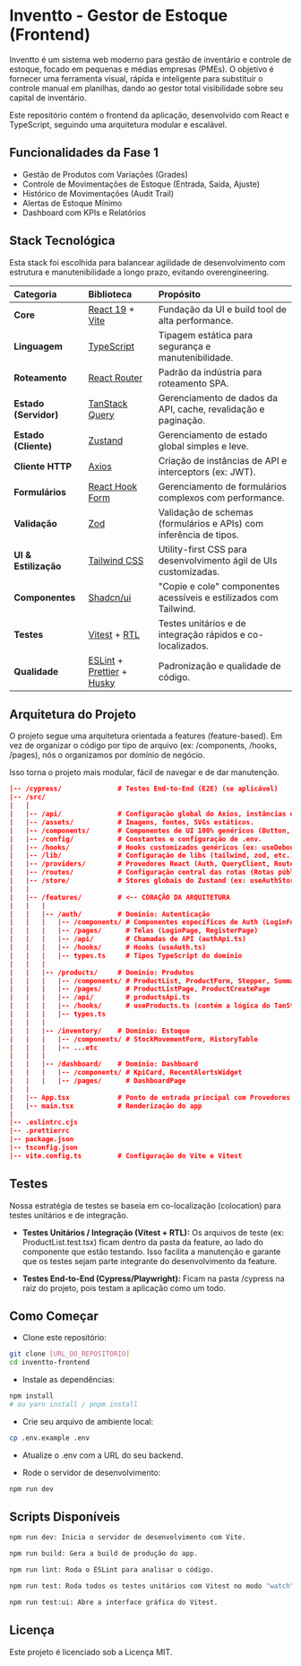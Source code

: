 # Inventto - Gestor de Estoque (Frontend)

Inventto é um sistema web moderno para gestão de inventário e controle de estoque, focado em pequenas e médias empresas (PMEs). O objetivo é fornecer uma ferramenta visual, rápida e inteligente para substituir o controle manual em planilhas, dando ao gestor total visibilidade sobre seu capital de inventário.

Este repositório contém o frontend da aplicação, desenvolvido com React e TypeScript, seguindo uma arquitetura modular e escalável.

## Funcionalidades da Fase 1

- Gestão de Produtos com Variações (Grades)
- Controle de Movimentações de Estoque (Entrada, Saída, Ajuste)
- Histórico de Movimentações (Audit Trail)
- Alertas de Estoque Mínimo
- Dashboard com KPIs e Relatórios

## Stack Tecnológica

Esta stack foi escolhida para balancear agilidade de desenvolvimento com estrutura e manutenibilidade a longo prazo, evitando overengineering.

| Categoria | Biblioteca | Propósito |
| :--- | :--- | :--- |
| **Core** | [React 19](https://react.dev/) + [Vite](https://vitejs.dev/) | Fundação da UI e build tool de alta performance. |
| **Linguagem** | [TypeScript](https://www.typescriptlang.org/) | Tipagem estática para segurança e manutenibilidade. |
| **Roteamento** | [React Router](https://reactrouter.com/) | Padrão da indústria para roteamento SPA. |
| **Estado (Servidor)** | [TanStack Query](https://tanstack.com/query) | Gerenciamento de dados da API, cache, revalidação e paginação. |
| **Estado (Cliente)** | [Zustand](https://zustand-demo.pmnd.rs/) | Gerenciamento de estado global simples e leve. |
| **Cliente HTTP** | [Axios](https://axios-http.com/) | Criação de instâncias de API e interceptors (ex: JWT). |
| **Formulários** | [React Hook Form](https://react-hook-form.com/) | Gerenciamento de formulários complexos com performance. |
| **Validação** | [Zod](https://zod.dev/) | Validação de schemas (formulários e APIs) com inferência de tipos. |
| **UI & Estilização** | [Tailwind CSS](https://tailwindcss.com/) | Utility-first CSS para desenvolvimento ágil de UIs customizadas. |
| **Componentes** | [Shadcn/ui](https://ui.shadcn.com/) | "Copie e cole" componentes acessíveis e estilizados com Tailwind. |
| **Testes** | [Vitest](https://vitest.dev/) + [RTL](https://testing-library.com/) | Testes unitários e de integração rápidos e co-localizados. |
| **Qualidade** | [ESLint](https://eslint.org/) + [Prettier](https://prettier.io/) + [Husky](https://typicode.github.io/husky/) | Padronização e qualidade de código. |

## Arquitetura do Projeto

O projeto segue uma arquitetura orientada a features (feature-based). Em vez de organizar o código por tipo de arquivo (ex: /components, /hooks, /pages), nós o organizamos por domínio de negócio.

Isso torna o projeto mais modular, fácil de navegar e de dar manutenção.

``` json
|-- /cypress/              # Testes End-to-End (E2E) (se aplicável)
|-- /src/
|   |
|   |-- /api/              # Configuração global do Axios, instâncias e interceptors.
|   |-- /assets/           # Imagens, fontes, SVGs estáticos.
|   |-- /components/       # Componentes de UI 100% genéricos (Button,      Modal, Input).
|   |-- /config/           # Constantes e configuração de .env.
|   |-- /hooks/            # Hooks customizados genéricos (ex: useDebounce).
|   |-- /lib/              # Configuração de libs (tailwind, zod, etc.).
|   |-- /providers/        # Provedores React (Auth, QueryClient, Router).
|   |-- /routes/           # Configuração central das rotas (Rotas públicas e privadas).
|   |-- /store/            # Stores globais do Zustand (ex: useAuthStore).
|   |
|   |-- /features/         # <-- CORAÇÃO DA ARQUITETURA
|   |   |
|   |   |-- /auth/         # Domínio: Autenticação
|   |   |   |-- /components/ # Componentes específicos de Auth (LoginForm)
|   |   |   |-- /pages/      # Telas (LoginPage, RegisterPage)
|   |   |   |-- /api/        # Chamadas de API (authApi.ts)
|   |   |   |-- /hooks/      # Hooks (useAuth.ts)
|   |   |   |-- types.ts     # Tipos TypeScript do domínio
|   |   |
|   |   |-- /products/     # Domínio: Produtos
|   |   |   |-- /components/ # ProductList, ProductForm, Stepper, SummaryCard
|   |   |   |-- /pages/      # ProductListPage, ProductCreatePage
|   |   |   |-- /api/        # productsApi.ts
|   |   |   |-- /hooks/      # useProducts.ts (contém a lógica do TanStack Query)
|   |   |   |-- types.ts
|   |   |
|   |   |-- /inventory/    # Domínio: Estoque
|   |   |   |-- /components/ # StockMovementForm, HistoryTable
|   |   |   |-- ...etc
|   |   |
|   |   |-- /dashboard/    # Domínio: Dashboard
|   |   |   |-- /components/ # KpiCard, RecentAlertsWidget
|   |   |   |-- /pages/      # DashboardPage
|   |
|   |-- App.tsx            # Ponto de entrada principal com Provedores e Rotas
|   |-- main.tsx           # Renderização do app
|
|-- .eslintrc.cjs
|-- .prettierrc
|-- package.json
|-- tsconfig.json
|-- vite.config.ts         # Configuração do Vite e Vitest
```

## Testes

Nossa estratégia de testes se baseia em co-localização (colocation) para testes unitários e de integração.

- **Testes Unitários / Integração (Vitest + RTL):** Os arquivos de teste (ex: ProductList.test.tsx) ficam dentro da pasta da feature, ao lado do componente que estão testando. Isso facilita a manutenção e garante que os testes sejam parte integrante do desenvolvimento da feature.

- **Testes End-to-End (Cypress/Playwright):** Ficam na pasta /cypress na raiz do projeto, pois testam a aplicação como um todo.

## Como Começar

- Clone este repositório:

```bash
git clone [URL_DO_REPOSITORIO]
cd inventto-frontend
```

- Instale as dependências:

```bash
npm install
# ou yarn install / pnpm install
```

- Crie seu arquivo de ambiente local:

```bash
cp .env.example .env
```

- Atualize o .env com a URL do seu backend.

- Rode o servidor de desenvolvimento:

```bash
npm run dev
```

## Scripts Disponíveis

```bash
npm run dev: Inicia o servidor de desenvolvimento com Vite.
```

```bash
npm run build: Gera a build de produção do app.
```

```bash
npm run lint: Roda o ESLint para analisar o código.
```

```bash
npm run test: Roda todos os testes unitários com Vitest no modo "watch".
```

```bash
npm run test:ui: Abre a interface gráfica do Vitest.
```

## Licença

Este projeto é licenciado sob a Licença MIT.
